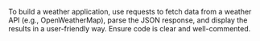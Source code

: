 <!-- Use this file to provide workspace-specific custom instructions to Copilot. For more details, visit https://code.visualstudio.com/docs/copilot/copilot-customization#_use-a-githubcopilotinstructionsmd-file -->

To build a weather application, use requests to fetch data from a weather API (e.g., OpenWeatherMap), parse the JSON response, and display the results in a user-friendly way. Ensure code is clear and well-commented.
